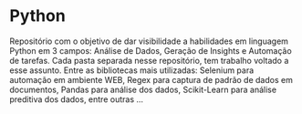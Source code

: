 # Python

Repositório com o objetivo de dar visibilidade a habilidades em linguagem Python em 3 campos: Análise de Dados, Geração de Insights e Automação de tarefas.
Cada pasta separada nesse repositório, tem trabalho voltado a esse assunto.
Entre as bibliotecas mais utilizadas: Selenium para automação em ambiente WEB, Regex para captura de padrão de dados em documentos, Pandas para análise dos dados, Scikit-Learn para análise preditiva dos dados, entre outras ...
